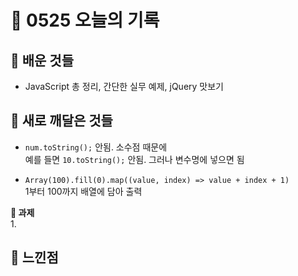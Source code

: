 # 🧸 0525 오늘의 기록
## 💙 배운 것들
* JavaScript 총 정리, 간단한 실무 예제, jQuery 맛보기

## 💚 새로 깨달은 것들
* `num.toString();` 안됨. 소수점 때문에   
예를 들면 `10.toString();` 안됨. 그러나 변수명에 넣으면 됨 

* `Array(100).fill(0).map((value, index) => value + index + 1)`   
1부터 100까지 배열에 담아 출력

**📍 과제**   
1.   
 
## 💜 느낀점
